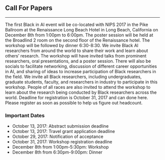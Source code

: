 ## Call For Papers
---
The first Black in AI event will be co-located with NIPS 2017 in the Pike Ballroom at the Renaissance Long Beach Hotel in Long Beach, California on December 8th from 1:00pm to 6:00pm. The poster session will be held at the Broadlind 2 room on the second floor of the Renaissance hotel. The workshop will be followed by dinner 6:30-8:30. We invite Black AI researchers from around the world to share their work and learn about others’ research. The workshop will have invited talks from prominent researchers, oral presentations, and a poster session. There will also be socials to facilitate networking, discussion of different career opportunities in AI, and sharing of ideas to increase participation of Black researchers in the field. We invite all Black researchers, including undergraduates, graduate students, faculty, and researchers in industry to participate in this workshop. People of all races are also invited to attend the workshop to learn about the research being conducted by Black researchers across the world. Deadline for registration is October 31, 2017 and can done here. Please register as soon as possible to help us figure out headcount.

### Important Dates
- October 13, 2017: Abstract submission deadline
- October 13, 2017: Travel grant application deadline
- October 29, 2017: Notification of acceptance
- October 31, 2017: Workshop registration deadline
- December 8th from 1:00pm-5:30pm: Workshop
- December 8th from 6:30pm-9:00pm: Dinner